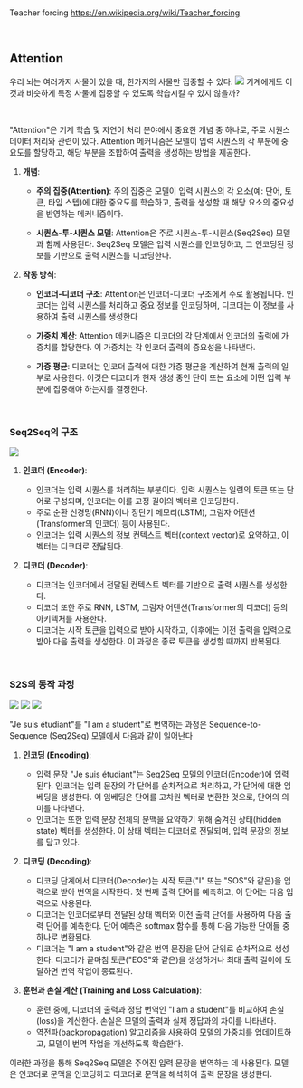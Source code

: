 <br>

Teacher forcing
https://en.wikipedia.org/wiki/Teacher_forcing

<br>

## Attention

우리 뇌는 여러가지 사물이 있을 때, 한가지의 사물만 집중할 수 있다. 
![](https://i.imgur.com/JPBnTuT.png)
기계에게도 이것과 비슷하게 특정 사물에 집중할 수 있도록 학습시킬 수 있지 않을까?

<br>

"Attention"은 기계 학습 및 자연어 처리 분야에서 중요한 개념 중 하나로, 주로 시퀀스 데이터 처리와 관련이 있다. Attention 메커니즘은 모델이 입력 시퀀스의 각 부분에 중요도를 할당하고, 해당 부분을 조합하여 출력을 생성하는 방법을 제공한다. 

1. **개념**:
    
    - **주의 집중(Attention)**: 주의 집중은 모델이 입력 시퀀스의 각 요소(예: 단어, 토큰, 타임 스텝)에 대한 중요도를 학습하고, 출력을 생성할 때 해당 요소의 중요성을 반영하는 메커니즘이다.

    - **시퀀스-투-시퀀스 모델**: Attention은 주로 시퀀스-투-시퀀스(Seq2Seq) 모델과 함께 사용된다. Seq2Seq 모델은 입력 시퀀스를 인코딩하고, 그 인코딩된 정보를 기반으로 출력 시퀀스를 디코딩한다.

2. **작동 방식**:
    
    - **인코더-디코더 구조**: Attention은 인코더-디코더 구조에서 주로 활용됩니다. 인코더는 입력 시퀀스를 처리하고 중요 정보를 인코딩하며, 디코더는 이 정보를 사용하여 출력 시퀀스를 생성한다

    - **가중치 계산**: Attention 메커니즘은 디코더의 각 단계에서 인코더의 출력에 가중치를 할당한다. 이 가중치는 각 인코더 출력의 중요성을 나타낸다.

    - **가중 평균**: 디코더는 인코더 출력에 대한 가중 평균을 계산하여 현재 출력의 일부로 사용한다. 이것은 디코더가 현재 생성 중인 단어 또는 요소에 어떤 입력 부분에 집중해야 하는지를 결정한다.

<br>

### Seq2Seq의 구조

![](https://i.imgur.com/XDbYw9P.png)
1. **인코더 (Encoder)**:
    - 인코더는 입력 시퀀스를 처리하는 부분이다. 입력 시퀀스는 일련의 토큰 또는 단어로 구성되며, 인코더는 이를 고정 길이의 벡터로 인코딩한다.
    - 주로 순환 신경망(RNN)이나 장단기 메모리(LSTM), 그림자 어텐션(Transformer의 인코더) 등이 사용된다.
    - 인코더는 입력 시퀀스의 정보 컨텍스트 벡터(context vector)로 요약하고, 이 벡터는 디코더로 전달된다.

2. **디코더 (Decoder)**: 
    - 디코더는 인코더에서 전달된 컨텍스트 벡터를 기반으로 출력 시퀀스를 생성한다.
    - 디코더 또한 주로 RNN, LSTM, 그림자 어텐션(Transformer의 디코더) 등의 아키텍처를 사용한다.
    - 디코더는 시작 토큰을 입력으로 받아 시작하고, 이후에는 이전 출력을 입력으로 받아 다음 출력을 생성한다. 이 과정은 종료 토큰을 생성할 때까지 반복된다.

<br>

### S2S의 동작 과정


![](https://i.imgur.com/mi1V1E6.png)
![](https://i.imgur.com/s7ApTT5.png)
![](https://i.imgur.com/srYEKob.png)


"Je suis étudiant"를 "I am a student"로 번역하는 과정은 Sequence-to-Sequence (Seq2Seq) 모델에서 다음과 같이 일어난다

1. **인코딩 (Encoding)**:
   - 입력 문장 "Je suis étudiant"는 Seq2Seq 모델의 인코더(Encoder)에 입력된다. 인코더는 입력 문장의 각 단어를 순차적으로 처리하고, 각 단어에 대한 임베딩을 생성한다. 이 임베딩은 단어를 고차원 벡터로 변환한 것으로, 단어의 의미를 나타낸다.
   - 인코더는 또한 입력 문장 전체의 문맥을 요약하기 위해 숨겨진 상태(hidden state) 벡터를 생성한다. 이 상태 벡터는 디코더로 전달되며, 입력 문장의 정보를 담고 있다.

2. **디코딩 (Decoding)**:
   - 디코딩 단계에서 디코더(Decoder)는 시작 토큰("I" 또는 "SOS"와 같은)을 입력으로 받아 번역을 시작한다. 첫 번째 출력 단어를 예측하고, 이 단어는 다음 입력으로 사용된다.
   - 디코더는 인코더로부터 전달된 상태 벡터와 이전 출력 단어를 사용하여 다음 출력 단어를 예측한다. 단어 예측은 softmax 함수를 통해 다음 가능한 단어들 중 하나로 변환된다.
   - 디코더는 "I am a student"와 같은 번역 문장을 단어 단위로 순차적으로 생성한다. 디코더가 끝마침 토큰("EOS"와 같은)을 생성하거나 최대 출력 길이에 도달하면 번역 작업이 종료된다.

3. **훈련과 손실 계산 (Training and Loss Calculation)**:
   - 훈련 중에, 디코더의 출력과 정답 번역인 "I am a student"를 비교하여 손실(loss)을 계산한다. 손실은 모델의 출력과 실제 정답과의 차이를 나타낸다.
   - 역전파(backpropagation) 알고리즘을 사용하여 모델의 가중치를 업데이트하고, 모델이 번역 작업을 개선하도록 학습한다.

이러한 과정을 통해 Seq2Seq 모델은 주어진 입력 문장을 번역하는 데 사용된다. 모델은 인코더로 문맥을 인코딩하고 디코더로 문맥을 해석하여 출력 문장을 생성한다.